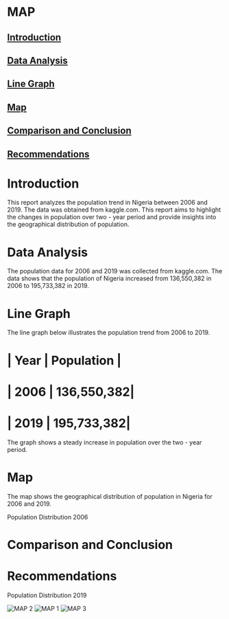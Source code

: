 # MAP
## [Introduction](introduction)
## [Data Analysis](data-analysis)
## [Line Graph](line-graph)
## [Map](map)
## [Comparison and Conclusion](comparison-and-conclusion)
## [Recommendations](recommendations)

# Introduction
This report analyzes the population trend in Nigeria between 2006 and 2019. The data was obtained from kaggle.com. This report aims to highlight the changes in population over two - year period and provide insights into the geographical distribution of population.

# Data Analysis
The population data for 2006 and 2019 was collected from kaggle.com. The data shows that the population of Nigeria increased from 136,550,382 in 2006 to 195,733,382 in 2019.

# Line Graph
The line graph below illustrates the population trend from 2006 to 2019.
# | Year  | Population |
# | 2006  | 136,550,382|
# | 2019  | 195,733,382|

The graph shows a steady increase in population over the two - year period.

# Map
The map shows the geographical distribution of population in Nigeria for 2006 and 2019.

Population Distribution  2006

# Comparison and Conclusion

# Recommendations


Population Distribution  2019


![MAP 2](https://github.com/user-attachments/assets/ac299681-b838-416f-b607-dc0d3522612a)
![MAP 1](https://github.com/user-attachments/assets/d5cf54fd-a902-438c-b770-7573a8aac389)
![MAP 3](https://github.com/user-attachments/assets/170dd624-f656-448a-9299-0205d1e4353e)


